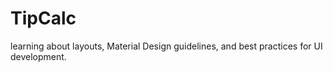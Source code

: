 # TipCalc
learning about layouts, Material Design guidelines, and best practices for UI development.
